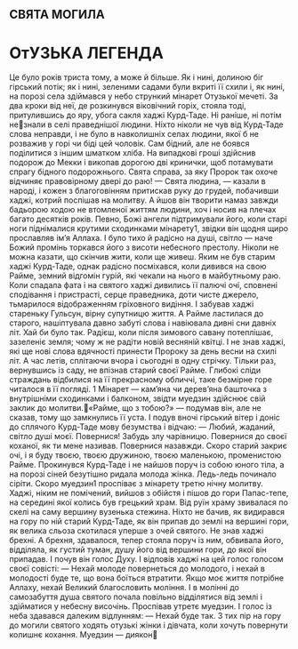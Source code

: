 ## СВЯТА МОГИЛА

# ОтУЗЬКА ЛЕГЕНДА
Це було років триста тому, а може й більше. Як і нині, долиною біг гірський потік; як і нині, зеленими садами були вкриті її схили і, як нині, на порозі села здіймався у небо стрункий мінарет Отузької мечеті. За два кроки від неї, де розкинувся віковічний горіх, стояла тоді, притулившись до яру, убога сакля хаджі Курд-Таде. Ні раніше, ні потім незнали в селі праведнішої людини. Ніхто ніколи не чув від Курд-Таде слова неправди, і не було в навколишніх селах людини, якої б не розважив у горі чи біді цей чоловік. Сам бідний, але не боявся поділитися з іншим шматком хліба. На випадкові гроші здійснив подорож до Мекки і викопав дорогою дві кринички, щоб потамувати спрагу бідного подорожнього. Свята справа, за яку Пророк так охоче відчиняє правовірному двері до раю!
— Свята людина, — казали в народі, і кожен з благоговінням притискав руку до грудей, побачивши хаджі, котрий поспішав на молитву.
А йшов він творити намаз завжди бадьорою ходою не втомленої життям людини, хоч і носив на плечах багато десятків років. Певно, Божі ангели підтримували його, коли старі ноги піднімалися крутими сходинками мінарету1, звідки він щодня щиро прославляв ім’я Аллаха. І було тихо й радісно на душі, світло — наче Божий промінь торкався його з висоти небесного престолу.
Ніколи не можна казати, що скінчив жити, коли ще живеш. Яким не був старим хаджі Курд-Таде, однак радісно посміхався, коли дивився на свою Райме, земний відгомін гурій, які чекали на нього в майбутньому раю. Коли спадала фата і на святого хаджі дивились її палючі очі, сповнені сподівання і пристрасті, серце праведника, доти чисте джерело, тьмарилося відображенням гріховного видіння. І забував хаджі стареньку Гульсун, вірну супутницю життя. А Райме ластилася до старого, нашіптувала давно забуті слова і навіювала дивні сни давніх літ.
Хай би було так. Радієш, коли після зимового савану потеплішає, зазеленіє земля; чому ж не радіти новій весняній квітці. І не знав хаджі, які ще нові слова вдячності принести Пророку за день весни на схилі літ. А час летів, сплітаючи вчора і сьогодні в одну стрічку.
Тільки раз, вернувшись із саду, не впізнав старий своєї Райме. Глибокі сліди страждань відбилися на її прекрасному обличчі, таке безмірне горе читалося в її погляді.
1 Мінарет — кам’яна чи дерев’яна башточка з внутрішніми сходинками і балконом, звідти муедзин здійснює свій заклик до молитви.«Райме, що з тобою?» — подумав він, але не сказав, тому що замкнулись її уста.
І подув вночі гірський вітер і доніс до сплячого Курд-Таде мову безумства і відчаю:
— Любий, жаданий, світло душі моєї. Повернися! Забудь злу чарівницю. Повернися до своєї коханої, як ти мене називав. Повернися назавжди. Скоро старий закриє очі, і я буду твоєю, твоєю дружиною, твоєю маленькою, променистою Райме.
Прокинувся Курд-Таде і не найшов поруч із собою юного тіла, а на порозі сіней безутішно ридала молода жінка.
Ледь-ледь починало сіріти. Скоро муедзин1 проспіває з мінарету третю нічну молитву. Хаджі, ніким не помічений, вийшов з обійстя і пішов до гори Папас-тепе, на середині якої колись був грецький храм. Від руїн храму звивалася по скелі на саму вершину вузенька стежина. Ніхто не бачив, як видирався на гору по ній старий Курд-Таде, як він припав до землі на вершині гори, як велика сльоза скотилася уперше з очей святого.
Не знав хаджі брехні. А брехня, здавалося, тепер стояла поруч із ним, обвивала його, відділяла, як густий туман, душу його від вершини гори, до якої він припадав.
І почув він голос Духу. І відповів хаджі на цей голос голосом своєї совісті:
— Нехай молоде повернеться до молодого, і нехай в молодості буде те, що вона боїться втратити. Якщо моє життя потрібне Аллаху, нехай Великий благословить моління.
І в молінні до самозабуття душа святого почала повільно відділятися від землі і здійматися у небесну височінь.
Проспівав утретє муедзин. І голос із неба здавався далеким відлунням:
— Нехай буде так.
З тих пір на гору до могили святого ходять отузькі жінки і дівчата, коли хочуть повернути колишнє кохання.
Муедзин — диякон
